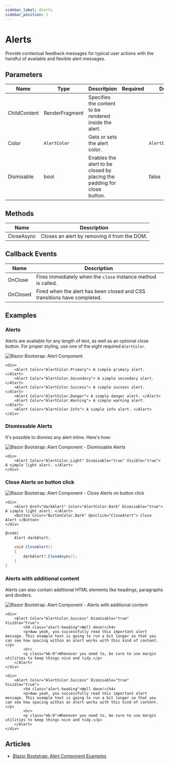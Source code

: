 ```yaml
---
sidebar_label: Alerts
sidebar_position: 1
---
```


# Alerts

Provide contextual feedback messages for typical user actions with the handful of available and flexible alert messages.

## Parameters

| Name | Type | Descritpion | Required | Default |
|--|--|--|--|--|
| ChildContent | RenderFragment | Specifies the content to be rendered inside the alert. | | |
| Color | `AlertColor` | Gets or sets the alert color. | | `AlertColor.None` |
| Dismisable | bool | Enables the alert to be closed by placing the padding for close button. | | false |

## Methods

| Name | Description |
|--|--|
| CloseAsync | Closes an alert by removing it from the DOM. |

## Callback Events

| Name | Description |
|--|--|
| OnClose | Fires immediately when the `close` instance method is called. |
| OnClosed | Fired when the alert has been closed and CSS transitions have completed. |

## Examples

### Alerts

Alerts are available for any length of text, as well as an optional close button. For proper styling, use one of the eight required `AlertColor`.

<img src="https://i.imgur.com/0NKd41O.jpg" alt="Blazor Bootstrap: Alert Component" />

```cshtml
<div>
    <Alert Color="AlertColor.Primary"> A simple primary alert. </Alert>
    <Alert Color="AlertColor.Secondary"> A simple secondary alert. </Alert>
    <Alert Color="AlertColor.Success"> A simple success alert. </Alert>
    <Alert Color="AlertColor.Danger"> A simple danger alert. </Alert>
    <Alert Color="AlertColor.Warning"> A simple warning alert. </Alert>
    <Alert Color="AlertColor.Info"> A simple info alert. </Alert>
</div>
```

### Dismissable Alerts

It's possible to dismiss any alert inline. Here's how:

<img src="https://i.imgur.com/Rjyk3lH.jpg" alt="Blazor Bootstrap: Alert Component - Dismissable Alerts" />

```cshtml
<div>
    <Alert Color="AlertColor.Light" Dismisable="true" Visible="true"> A simple light alert. </Alert>
</div>
```

### Close Alerts on button click

<img src="https://i.imgur.com/vSUUAgD.jpg" alt="Blazor Bootstrap: Alert Component - Close Alerts on button click" />

```cshtml
<div>
    <Alert @ref="darkAlert" Color="AlertColor.Dark" Dismisable="true"> A simple light alert. </Alert>
    <Button Color="ButtonColor.Dark" @onclick="CloseAlert"> Close Alert </Button>
</div>
```

```cs {6}
@code{
    Alert darkAlert;

    void CloseAlert()
    {
        darkAlert?.CloseAsync();
    }
}
```

### Alerts with additional content

Alerts can also contain additional HTML elements like headings, paragraphs and dividers.

<img src="https://i.imgur.com/nbybrGy.jpg" alt="Blazor Bootstrap: Alert Component - Alerts with additional content" />

```cshtml
<div>
    <Alert Color="AlertColor.Success" Dismisable="true" Visible="true">
        <h4 class="alert-heading">Well done!</h4>
        <p>Aww yeah, you successfully read this important alert message. This example text is going to run a bit longer so that you can see how spacing within an alert works with this kind of content.</p>
        <hr>
        <p class="mb-0">Whenever you need to, be sure to use margin utilities to keep things nice and tidy.</p>
    </Alert>
</div>
```

```cshtml
<div>
    <Alert Color="AlertColor.Success" Dismisable="true" Visible="true">
        <h4 class="alert-heading">Well done!</h4>
        <p>Aww yeah, you successfully read this important alert message. This example text is going to run a bit longer so that you can see how spacing within an alert works with this kind of content.</p>
        <hr>
        <p class="mb-0">Whenever you need to, be sure to use margin utilities to keep things nice and tidy.</p>
    </Alert>
</div>
```

## Articles

- [Blazor Bootstrap: Alert Component Examples](https://vikramlearning.com/dotnet/article/blazor-bootstrap-alert-component-examples/88/157)